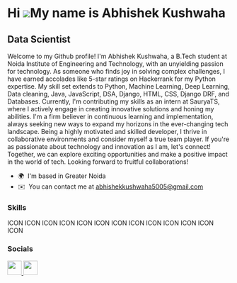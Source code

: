 Hi ![](https://user-images.githubusercontent.com/18350557/176309783-0785949b-9127-417c-8b55-ab5a4333674e.gif)My name is Abhishek Kushwaha
=========================================================================================================================================

Data Scientist
--------------

Welcome to my Github profile! I'm Abhishek Kushwaha, a B.Tech student at Noida Institute of Engineering and Technology, with an unyielding passion for technology. As someone who finds joy in solving complex challenges, I have earned accolades like 5-star ratings on Hackerrank for my Python expertise. My skill set extends to Python, Machine Learning, Deep Learning, Data cleaning, Java, JavaScript, DSA, Django, HTML, CSS, Django DRF, and Databases. Currently, I'm contributing my skills as an intern at SauryaTS, where I actively engage in creating innovative solutions and honing my abilities. I'm a firm believer in continuous learning and implementation, always seeking new ways to expand my horizons in the ever-changing tech landscape. Being a highly motivated and skilled developer, I thrive in collaborative environments and consider myself a true team player. If you're as passionate about technology and innovation as I am, let's connect! Together, we can explore exciting opportunities and make a positive impact in the world of tech. Looking forward to fruitful collaborations!

* 🌍  I'm based in Greater Noida
* ✉️  You can contact me at [abhishekkushwaha5005@gmail.com](mailto:abhishekkushwaha5005@gmail.com)

### Skills


<p align="left">
ICON ICON ICON ICON ICON ICON ICON ICON ICON ICON ICON ICON ICON
</p>


### Socials

<p align="left"> <a href="https://www.github.com/abhishekkushwaha5005" target="_blank" rel="noreferrer"> <picture> <source media="(prefers-color-scheme: dark)" srcset="https://raw.githubusercontent.com/danielcranney/readme-generator/main/public/icons/socials/github-dark.svg" /> <source media="(prefers-color-scheme: light)" srcset="https://raw.githubusercontent.com/danielcranney/readme-generator/main/public/icons/socials/github.svg" /> <img src="https://raw.githubusercontent.com/danielcranney/readme-generator/main/public/icons/socials/github.svg" width="32" height="32" /> </picture> </a> <a href="https://www.linkedin.com/in/abhishek-kushwaha-a9402a17b/" target="_blank" rel="noreferrer"> <picture> <source media="(prefers-color-scheme: dark)" srcset="undefined" /> <source media="(prefers-color-scheme: light)" srcset="https://raw.githubusercontent.com/danielcranney/readme-generator/main/public/icons/socials/linkedin.svg" /> <img src="https://raw.githubusercontent.com/danielcranney/readme-generator/main/public/icons/socials/linkedin.svg" width="32" height="32" /> </picture> </a></p>
